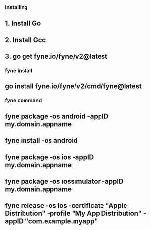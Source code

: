 ### Installing
## 1. Install Go
## 2. Install Gcc
## 3. go get fyne.io/fyne/v2@latest

### fyne install
## go install fyne.io/fyne/v2/cmd/fyne@latest


### fyne command
## fyne package -os android -appID my.domain.appname
## fyne install -os android
## fyne package -os ios -appID my.domain.appname
## fyne package -os iossimulator -appID my.domain.appname
## fyne release -os ios -certificate "Apple Distribution" -profile "My App Distribution" -appID "com.example.myapp"